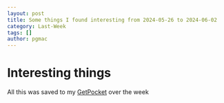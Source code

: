 ```yaml
---
layout: post
title: Some things I found interesting from 2024-05-26 to 2024-06-02
category: Last-Week
tags: []
author: pgmac
---
```


# Interesting things



All this was saved to my [GetPocket](https://getpocket.com/) over the week